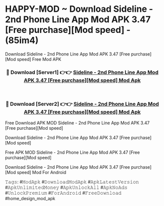 # HAPPY-MOD ~ Download Sideline - 2nd Phone Line App Mod APK 3.47 [Free purchase][Mod speed] - (85im4)
Download Sideline - 2nd Phone Line App Mod APK 3.47 [Free purchase][Mod speed] Free Mod APK

<div align="center">
<h3>🔴 Download [Server1] 👉👉 <a href="https://apk-comot.site?title=Sideline_-_2nd_Phone_Line_App_Mod_APK_3.47_[Free_purchase][Mod_speed]">Sideline - 2nd Phone Line App Mod APK 3.47 [Free purchase][Mod speed] Mod Apk</a></h3><br>

<h3>🔴 Download [Server2] 👉👉 <a href="https://apk-comot.site?title=Sideline_-_2nd_Phone_Line_App_Mod_APK_3.47_[Free_purchase][Mod_speed]">Sideline - 2nd Phone Line App Mod APK 3.47 [Free purchase][Mod speed] Mod Apk</a></h3>
</div>


Free Download APK MOD Sideline - 2nd Phone Line App Mod APK 3.47 [Free purchase][Mod speed]

Download Sideline - 2nd Phone Line App Mod APK 3.47 [Free purchase][Mod speed] 

Free APK MOD Sideline - 2nd Phone Line App Mod APK 3.47 [Free purchase][Mod speed] 

Download Sideline - 2nd Phone Line App Mod APK 3.47 [Free purchase][Mod speed] Mod For Android

𝚃𝚊𝚐𝚜: #𝙼𝚘𝚍𝙰𝚙𝚔 #𝙳𝚘𝚠𝚗𝚕𝚘𝚊𝚍𝙼𝚘𝚍𝙰𝚙𝚔 #𝙰𝚙𝚔𝙻𝚊𝚝𝚎𝚜𝚝𝚅𝚎𝚛𝚜𝚒𝚘𝚗 #𝙰𝚙𝚔𝚄𝚗𝚕𝚒𝚖𝚒𝚝𝚎𝚍𝙼𝚘𝚗𝚎𝚢 #𝙰𝚙𝚔𝚄𝚗𝚕𝚘𝚌𝚔𝙰𝚕𝚕 #𝙰𝚙𝚔𝙽𝚘𝙰𝚍𝚜 #𝚄𝚗𝚕𝚘𝚌𝚔𝙿𝚛𝚎𝚖𝚒𝚞𝚖 #𝙵𝚘𝚛𝙰𝚗𝚍𝚛𝚘𝚒𝚍 #𝙵𝚛𝚎𝚎𝙳𝚘𝚠𝚗𝚕𝚘𝚊𝚍 #home_design_mod_apk
